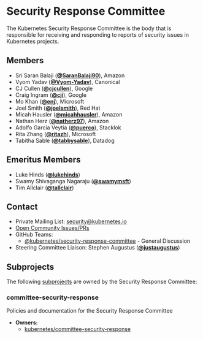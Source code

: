 <!---
This is an autogenerated file!

Please do not edit this file directly, but instead make changes to the
sigs.yaml file in the project root.

To understand how this file is generated, see https://git.k8s.io/community/generator/README.md
--->
# Security Response Committee

The Kubernetes Security Response Committee is the body that is responsible for receiving and responding to reports of security issues in Kubernetes projects.


## Members

* Sri Saran Balaji (**[@SaranBalaji90](https://github.com/SaranBalaji90)**), Amazon
* Vyom Yadav (**[@Vyom-Yadav](https://github.com/Vyom-Yadav)**), Canonical
* CJ Cullen (**[@cjcullen](https://github.com/cjcullen)**), Google
* Craig Ingram (**[@cji](https://github.com/cji)**), Google
* Mo Khan (**[@enj](https://github.com/enj)**), Microsoft
* Joel Smith (**[@joelsmith](https://github.com/joelsmith)**), Red Hat
* Micah Hausler (**[@micahhausler](https://github.com/micahhausler)**), Amazon
* Nathan Herz (**[@natherz97](https://github.com/natherz97)**), Amazon
* Adolfo García Veytia (**[@puerco](https://github.com/puerco)**), Stacklok
* Rita Zhang (**[@ritazh](https://github.com/ritazh)**), Microsoft
* Tabitha Sable (**[@tabbysable](https://github.com/tabbysable)**), Datadog

## Emeritus Members

* Luke Hinds (**[@lukehinds](https://github.com/lukehinds)**)
* Swamy Shivaganga Nagaraju (**[@swamymsft](https://github.com/swamymsft)**)
* Tim Allclair (**[@tallclair](https://github.com/tallclair)**)

## Contact
- Private Mailing List: security@kubernetes.io
- [Open Community Issues/PRs](https://github.com/kubernetes/community/labels/committee%2Fsecurity-response)
- GitHub Teams:
    - [@kubernetes/security-response-committee](https://github.com/orgs/kubernetes/teams/security-response-committee) - General Discussion
- Steering Committee Liaison: Stephen Augustus (**[@justaugustus](https://github.com/justaugustus)**)

## Subprojects

The following [subprojects][subproject-definition] are owned by the Security Response Committee:
### committee-security-response
Policies and documentation for the Security Response Committee
- **Owners:**
  - [kubernetes/committee-security-response](https://github.com/kubernetes/committee-security-response/blob/main/OWNERS)

[subproject-definition]: https://github.com/kubernetes/community/blob/master/governance.md#subprojects
<!-- BEGIN CUSTOM CONTENT -->

<!-- END CUSTOM CONTENT -->
